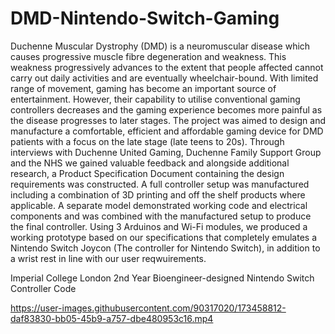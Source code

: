# DMD-Nintendo-Switch-Gaming
Duchenne Muscular Dystrophy (DMD) is a neuromuscular disease which causes progressive muscle fibre degeneration and weakness. This weakness progressively advances to the extent that people affected cannot carry out daily activities and are eventually wheelchair-bound. With limited range of movement, gaming has become an important source of entertainment. However, their capability to utilise conventional gaming controllers decreases and the gaming experience becomes more painful as the disease progresses to later stages. The project was aimed to design and manufacture a comfortable, efficient and affordable gaming device for DMD patients with a focus on the late stage (late teens to 20s).
Through interviews with Duchenne United Gaming, Duchenne Family Support Group and the NHS we gained valuable feedback and alongside additional research, a Product Specification Document containing the design requirements was constructed. 
A full controller setup was manufactured including a combination of 3D printing and off the shelf products where applicable. A separate model demonstrated working code and electrical components and was combined with the manufactured setup to produce the final controller. Using 3 Arduinos and Wi-Fi modules, we produced a working prototype based on our specifications that completely emulates a Nintendo Switch Joycon (The controller for Nintendo Switch), in addition to a wrist rest in line with our user reqwuirements. 

Imperial College London 2nd Year Bioengineer-designed Nintendo Switch Controller Code


https://user-images.githubusercontent.com/90317020/173458812-daf83830-bb05-45b9-a757-dbe480953c16.mp4

